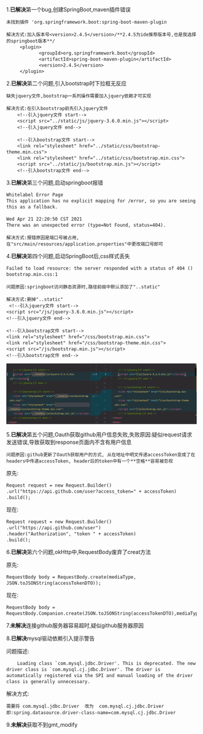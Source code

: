 1.**已解决**第一个bug,创建SpringBoot,maven插件错误

    未找到插件 'org.springframework.boot:spring-boot-maven-plugin
    
    解决方式:加入版本号<version>2.4.5</version>/**2.4.5为ide推荐版本号,也是我选择的springboot版本**/
         <plugin>
                <groupId>org.springframework.boot</groupId>
                <artifactId>spring-boot-maven-plugin</artifactId>
                <version>2.4.5</version>
         </plugin>

2.**已解决**第二个问题,引入bootstrap时下拉框无反应

    缺失jquery文件,bootstrap一系列操作需要加入jquery依赖才可实现
    
    解决方式:在引入bootstrap前先引入jquery文件
        <!--引入jquery文件 start-->
        <script src="../static/js/jquery-3.6.0.min.js"></script>
        <!--引入jquery文件 end-->
    
        <!--引入bootstrap文件 start-->
        <link rel="stylesheet" href="../static/css/bootstrap-theme.min.css">
        <link rel="stylesheet" href="../static/css/bootstrap.min.css">
        <script src="../static/js/bootstrap.min.js"></script>
        <!--引入bootstrap文件 end-->

3.**已解决**第三个问题,启动springboot报错

    Whitelabel Error Page
    This application has no explicit mapping for /error, so you are seeing this as a fallback.
    
    Wed Apr 21 22:20:50 CST 2021
    There was an unexpected error (type=Not Found, status=404).
    
    解决方式:报错原因是端口号被占用,在"src/main/resources/application.properties"中更改端口号即可

4.**已解决**第四个问题,启动SpringBoot后,css样式丢失

    Failed to load resource: the server responded with a status of 404 () bootstrap.min.css:1
    
    问题原因:springboot访问静态资源时,路径前缀中默认添加了"..static"
    
    解决方式:删掉"..static"
     <!--引入jquery文件 start-->
    <script src="/js/jquery-3.6.0.min.js"></script>
    <!--引入jquery文件 end-->
    
    <!--引入bootstrap文件 start-->
    <link rel="stylesheet" href="/css/bootstrap.min.css">
    <link rel="stylesheet" href="/css/bootstrap-theme.min.css">
    <script src="/js/bootstrap.min.js"></script>
    <!--引入bootstrap文件 end-->

![bug_04](../log_bug/bug_log_img/bug_04.png)

5.**已解决**第五个问题,Oauth获取github用户信息失败,失败原因:疑似request请求发送错误,导致获取到response页面内不含有用户信息

    问题原因:github更新了Oauth获取用户的方式, 从在地址中明文传递accessToken变成了在headers中传递accessToken, header后的token中有一个**空格**容易被忽视

原先:

    Request request = new Request.Builder()
    .url("https://api.github.com/user?access_token=" + accessToken)
    .build();

现在:

    Request request = new Request.Builder()
    .url("https://api.github.com/user")
    .header("Authorization", "token " + accessToken)
    .build();

6.**已解决**第六个问题,okHttp中,RequestBody废弃了creat方法

原先:

    RequestBody body = RequestBody.create(mediaType, JSON.toJSONString(accessTokenDTO));

现在:

    RequestBody body = RequestBody.Companion.create(JSON.toJSONString(accessTokenDTO),mediaType);

7.**未解决**连接github服务器容易超时,疑似github服务器原因

8.**已解决**mysql驱动依赖引入提示警告 

问题描述:

        Loading class `com.mysql.jdbc.Driver'. This is deprecated. The new driver class is `com.mysql.cj.jdbc.Driver'. The driver is automatically registered via the SPI and manual loading of the driver class is generally unnecessary.

解决方式:

    需要将 com.mysql.jdbc.Driver  改为  com.mysql.cj.jdbc.Driver
    即:spring.datasource.driver-class-name=com.mysql.cj.jdbc.Driver

9.**未解决**获取不到gmt_modify

    


